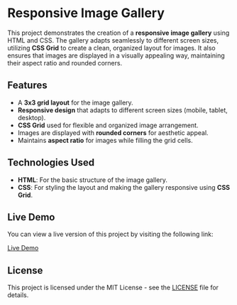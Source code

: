 # Responsive Image Gallery

This project demonstrates the creation of a **responsive image gallery** using HTML and CSS. The gallery adapts seamlessly to different screen sizes, utilizing **CSS Grid** to create a clean, organized layout for images. It also ensures that images are displayed in a visually appealing way, maintaining their aspect ratio and rounded corners.

## Features
- A **3x3 grid layout** for the image gallery.
- **Responsive design** that adapts to different screen sizes (mobile, tablet, desktop).
- **CSS Grid** used for flexible and organized image arrangement.
- Images are displayed with **rounded corners** for aesthetic appeal.
- Maintains **aspect ratio** for images while filling the grid cells.

## Technologies Used
- **HTML**: For the basic structure of the image gallery.
- **CSS**: For styling the layout and making the gallery responsive using **CSS Grid**.
  
## Live Demo

You can view a live version of this project by visiting the following link:

[Live Demo](https://naormeit.github.io/responsive-image-gallery/)

## License

This project is licensed under the MIT License - see the [LICENSE](LICENSE) file for details.

